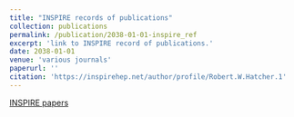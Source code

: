 ```yaml
---
title: "INSPIRE records of publications"
collection: publications
permalink: /publication/2038-01-01-inspire_ref
excerpt: 'link to INSPIRE record of publications.'
date: 2038-01-01
venue: 'various journals'
paperurl: ''
citation: 'https://inspirehep.net/author/profile/Robert.W.Hatcher.1'
---
```


[INSPIRE papers](https://inspirehep.net/search?p=exactauthor%3ARobert.W.Hatcher.1&sf=earliestdate)
